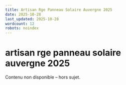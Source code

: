 ```yaml
---
title: Artisan Rge Panneau Solaire Auvergne 2025
date: 2025-10-28
last_updated: 2025-10-28
wordcount: 12
robots: noindex
---
```


# artisan rge panneau solaire auvergne 2025

Contenu non disponible – hors sujet.